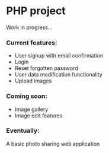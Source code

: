 # PHP project
Work in progress...  
### Current features:
* User signup with email confirmation  
* Login  
* Reset forgotten password  
* User data modification functionality
* Upload images   
### Coming soon:
* Image gallery
* Image edit features   
### Eventually:
A basic photo sharing web application
